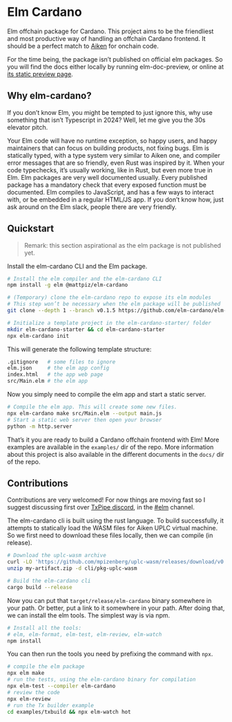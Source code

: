 # Elm Cardano

Elm offchain package for Cardano. This project aims to be the friendliest and
most productive way of handling an offchain Cardano frontend. It should be a
perfect match to [Aiken][aiken] for onchain code.

For the time being, the package isn’t published on official elm packages.
So you will find the docs either locally by running elm-doc-preview,
or online at [its static preview page][docs-preview].

[aiken]: https://aiken-lang.org/
[docs-preview]: https://elm-doc-preview.netlify.app/Cardano?repo=elm-cardano%2Felm-cardano&version=elm-doc-preview

## Why elm-cardano?

If you don’t know Elm, you might be tempted to just ignore this,
why use something that isn’t Typescript in 2024?
Well, let me give you the 30s elevator pitch.

Your Elm code will have no runtime exception, so happy users,
and happy maintainers that can focus on building products, not fixing bugs.
Elm is statically typed, with a type system very similar to Aiken one,
and compiler error messages that are so friendly, even Rust was inspired by it.
When your code typechecks, it’s usually working, like in Rust, but even more true in Elm.
Elm packages are very well documented usually.
Every published package has a mandatory check that every exposed function must be documented.
Elm compiles to JavaScript, and has a few ways to interact with,
or be embedded in a regular HTML/JS app.
If you don’t know how, just ask around on the Elm slack, people there are very friendly.

## Quickstart

> Remark: this section aspirational as the elm package is not published yet.

Install the elm-cardano CLI and the Elm package.

```sh
# Install the elm compiler and the elm-cardano CLI
npm install -g elm @mattpiz/elm-cardano

# (Temporary) clone the elm-cardano repo to expose its elm modules
# This step won’t be necessary when the elm package will be published
git clone --depth 1 --branch v0.1.5 https://github.com/elm-cardano/elm-cardano.git

# Initialize a template project in the elm-cardano-starter/ folder
mkdir elm-cardano-starter && cd elm-cardano-starter
npx elm-cardano init
```

This will generate the following template structure:
```sh
.gitignore   # some files to ignore
elm.json     # the elm app config
index.html   # the app web page
src/Main.elm # the elm app
```

Now you simply need to compile the elm app and start a static server.
```sh
# Compile the elm app. This will create some new files.
npx elm-cardano make src/Main.elm --output main.js
# Start a static web server then open your browser
python -m http.server
```

That’s it you are ready to build a Cardano offchain frontend with Elm!
More examples are available in the `examples/` dir of the repo.
More information about this project is also available
in the different documents in the `docs/` dir of the repo.

## Contributions

Contributions are very welcomed! For now things are moving fast so I suggest
discussing first over [TxPipe discord][txpipe-discord], in the
[#elm][elm-cardano-channel] channel.

[txpipe-discord]: https://discord.gg/ZTHcHUy5HY
[elm-cardano-channel]: https://discord.com/channels/946071061567529010/1168602442657697793

The elm-cardano cli is built using the rust language.
To build successfully, it attempts to statically load the WASM files for Aiken UPLC virtual machine.
So we first need to download these files locally, then we can compile (in release).
```sh
# Download the uplc-wasm archive
curl -LO 'https://github.com/mpizenberg/uplc-wasm/releases/download/v0.2.0/my-artifact.zip'
unzip my-artifact.zip -d cli/pkg-uplc-wasm

# Build the elm-cardano cli
cargo build --release
```

Now you can put that `target/release/elm-cardano` binary somewhere in your path.
Or better, put a link to it somewhere in your path.
After doing that, we can install the elm tools.
The simplest way is via npm.
```sh
# Install all the tools:
# elm, elm-format, elm-test, elm-review, elm-watch
npm install
```

You can then run the tools you need by prefixing the command with `npx`.

```sh
# compile the elm package
npx elm make
# run the tests, using the elm-cardano binary for compilation
npx elm-test --compiler elm-cardano
# review the code
npx elm-review
# run the Tx builder example
cd examples/txbuild && npx elm-watch hot
```
